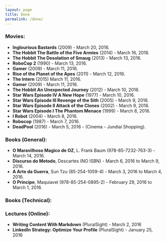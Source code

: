 ```yaml
---
layout: page
title: Done
permalink: /done/
---
```


<!-- ####################################################################### -->

### Movies:
* **Inglourious Bastards** (2009) - March 20, 2016.
* **The Hobbit The Battle of the Five Armies** (2014) - March 16, 2016.
* **The Hobbit The Desolation of Smaug** (2013) - March 13, 2016.
* **RoboCop 2** (1990) - March 13, 2016.
* **Gamer** (2009) - March 11, 2016.
* **Rise of the Planet of the Apes** (2011) - March 12, 2016.
* **The Intern** (2015) March 11, 2016.
* **Gamer** (2009) - March 11, 2016.
* **The Hobbit An Unexpected Journey** (2012) - March 10, 2016.
* **Star Wars Episode IV A New Hope** (1977) - March 10, 2016.
* **Star Wars Episode III Revenge of the Sith** (2005) - March 9, 2016.
* **Star Wars Episode II Attack of the Clones** (2002) - March 9, 2016.
* **Star Wars Episode I The Phantom Menace** (1999) - March 8, 2016.
* **I Robot** (2004) - March 8, 2016.
* **Robocop** (1987) - March 7, 2016.
* **DeadPool** (2016) - March 5, 2016 - (Cinema - Jundiaí Shopping).


<!-- ##################################################################### -->


### Books (General): 

<!--COWTODO: * Arte Poetica, Aristoteles - March 16, 2016 ...  -->
<!--COWTODO: * Seneca - March 15, 2016 ...  -->

* **O Maravilhoso Magico de OZ**, L. Frank Baum (978-85-7232-763-3) - March 14, 2016.
* **Discurso do Metodo**, Descartes (NO ISBN) - March 6, 2016 to March 9, 2016.
* **A Arte da Guerra**, Sun Tzu (85-254-1059-4) - March 3, 2016 to March 4, 2016.
* **O Principe**, Maquiavel (978-85-254-0895-2) - February 29, 2016 to March 1, 2016.


<!-- ####################################################################### -->

### Books (Technical):


<!-- ####################################################################### -->

### Lectures (Online): 

* **Writing Content With Markdown** (PluralSight) - March 2, 2016
* **LinkedIn Strategy: Optimize Your Profile** (PluralSight) - January 25, 2016


<!--COWTODO: * **Learning App Development in iOS 8** (InfiniteSkills) - March 16 ... -->
